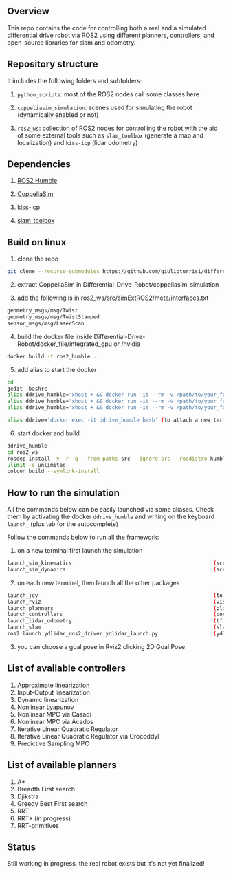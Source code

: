 ## Overview
This repo contains the code for controlling both a real and a simulated differential drive robot via ROS2 using different planners, controllers, and open-source libraries for slam and odometry. 


## Repository structure
It includes the following folders and subfolders:

1. ```python_scripts```: most of the ROS2 nodes call some classes here
 
2. ```coppeliasim_simulation```: scenes used for simulating the robot (dynamically enabled or not)

3. ```ros2_ws```: collection of ROS2 nodes for controlling the robot with the aid of some external tools such as ```slam_toolbox``` (generate a map and localization) and ```kiss-icp``` (lidar odometry)

 
## Dependencies
1. [ROS2 Humble](https://docs.ros.org/en/humble/Installation.html)

2. [CoppeliaSim](https://www.coppeliarobotics.com/downloads)

3. [kiss-icp](https://github.com/PRBonn/kiss-icp)

4. [slam_toolbox](https://github.com/SteveMacenski/slam_toolbox)


## Build on linux
1. clone the repo
```sh
git clone --recurse-submodules https://github.com/giulioturrisi/differential_drive.git
```

2. extract CoppeliaSim in Differential-Drive-Robot/coppeliasim_simulation

3. add the following ls in ros2_ws/src/simExtROS2/meta/interfaces.txt 
```sh
geometry_msgs/msg/Twist
geometry_msgs/msg/TwistStamped
sensor_msgs/msg/LaserScan
```

4. build the docker file inside Differential-Drive-Robot/docker_file/integrated_gpu or /nvidia
```sh
docker build -t ros2_humble .
```

5. add alias to start the docker
```sh
cd 
gedit .bashrc
alias ddrive_humble='xhost + && docker run -it --rm -v /path/to/your_folder/Differential-Drive-Robot:/home/ -v /tmp/.X11-unix:/tmp/.X11-unix:rw --device=/dev/input/ -e DISPLAY=$DISPLAY -e WAYLAND_DISPLAY=$WAYLAND_DISPLAY  -e QT_X11_NO_MITSHM=1 --gpus all --name ddrive_humble ros2_humble'  (if used /nvidia)
alias ddrive_humble="xhost + && docker run -it --rm -v /path/to/your_folder/Differential-Drive-Robot:/home/ -v /tmp/.X11-unix:/tmp/.X11-unix --device=/dev/dri --device=/dev/input/ -e DISPLAY=$DISPLAY -e WAYLAND_DISPLAY=$WAYLAND_DISPLAY --name ddrive_humble  ros2_humble" (if used /integrated_gpu)
alias ddrive_humble='xhost + && docker run -it --rm -v /path/to/your_folder/Differential-Drive-Robot:/home/ -v /tmp/.X11-unix:/tmp/.X11-unix -v /mnt/wslg:/mnt/wslg -v /usr/lib/wsl:/usr/lib/wsl --device=/dev/dxg -e DISPLAY=$DISPLAY -e WAYLAND_DISPLAY=$WAYLAND_DISPLAY -e XDG_RUNTIME_DIR=$XDG_RUNTIME_DIR -e PULSE_SERVER=$PULSE_SERVER -e LD_LIBRARY_PATH=/usr/lib/wsl/lib --name ddrive_humble ros2_humble' (if Windows Linux Subsystem)

alias ddrive='docker exec -it ddrive_humble bash' (to attach a new terminal to the running docker)
```

6. start docker and build
```sh
ddrive_humble
cd ros2_ws
rosdep install -y -r -q --from-paths src --ignore-src --rosdistro humble
ulimit -s unlimited
colcon build --symlink-install
```


## How to run the simulation
All the commands below can be easily launched via some aliases. Check them by activating the docker ```ddrive_humble``` and writing on the keyboard ```launch_``` (plus tab for the autocomplete)

Follow the commands below to run all the framework:

1. on a new terminal first launch the simulation 
```sh
launch_sim_kinematics                                              (scene with kinematics)
launch_sim_dynamics                                                (scene with dynamics)
```

2. on each new terminal, then launch all the other packages 
```sh
launch_joy                                                         (to use the joystick)
launch_rviz                                                        (visualization)
launch_planners                                                    (planning)
launch_controllers                                                 (control)
launch_lidar_odometry                                              (tf and kiss-icp)
launch_slam                                                        (slam-toolbox)
ros2 launch ydlidar_ros2_driver ydlidar_launch.py                  (ydlidar - only real robot)
```

3. you can choose a goal pose in Rviz2 clicking 2D Goal Pose
   

## List of available controllers
1. Approximate linearization
2. Input-Output linearization
3. Dynamic linearization
4. Nonlinear Lyapunov
5. Nonlinear MPC via Casadi
6. Nonlinear MPC via Acados
7. Iterative Linear Quadratic Regulator
8. Iterative Linear Quadratic Regulator via Crocoddyl
9. Predictive Sampling MPC


## List of available planners
1. A*
2. Breadth First search
3. Djikstra
4. Greedy Best First search
5. RRT
6. RRT* (in progress)
7. RRT-primitives


## Status
Still working in progress, the real robot exists but it's not yet finalized!

